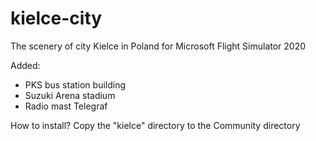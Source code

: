 # kielce-city

The scenery of city Kielce in Poland for Microsoft Flight Simulator 2020

Added:
- PKS bus station building
- Suzuki Arena stadium
- Radio mast Telegraf


How to install?
Copy the "kielce" directory to the Community directory
